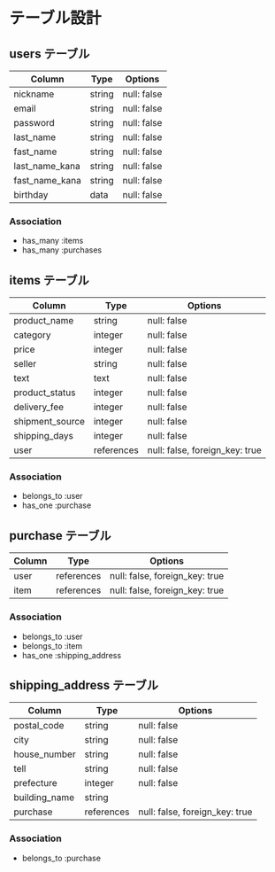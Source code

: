 <!-- # README -->
<!-- 
This README would normally document whatever steps are necessary to get the
application up and running.

Things you may want to cover:

* Ruby version

* System dependencies

* Configuration

* Database creation

* Database initialization

* How to run the test suite

* Services (job queues, cache servers, search engines, etc.)

* Deployment instructions

* ...
 -->


# テーブル設計

## users テーブル

| Column         | Type   | Options     |
| -------------- | ------ | ----------- |
| nickname       | string | null: false |
| email          | string | null: false |
| password       | string | null: false |
| last_name      | string | null: false |
| fast_name      | string | null: false |
| last_name_kana | string | null: false |
| fast_name_kana | string | null: false |
| birthday       | data   | null: false |



### Association

- has_many :items
- has_many :purchases

## items テーブル

| Column          | Type       | Options                        |
| --------------- | ---------- | ------------------------------ |
| product_name    | string     | null: false                    |
| category        | integer    | null: false                    |
| price           | integer    | null: false                    |
| seller          | string     | null: false                    |
| text            | text       | null: false                    |
| product_status  | integer    | null: false                    |
| delivery_fee    | integer    | null: false                    |
| shipment_source | integer    | null: false                    |
| shipping_days   | integer    | null: false                    |
| user            | references | null: false, foreign_key: true |

### Association

- belongs_to :user
- has_one :purchase

## purchase テーブル

| Column | Type       | Options                        |
| ------ | ---------- | ------------------------------ |
| user   | references | null: false, foreign_key: true |
| item   | references | null: false, foreign_key: true |
### Association

- belongs_to :user
- belongs_to :item
- has_one :shipping_address

## shipping_address テーブル
| Column        | Type       | Options                        |
| ------------  | ---------- | ------------------------------ |
| postal_code   | string     | null: false                    |
| city          | string     | null: false                    |
| house_number  | string     | null: false                    |
| tell          | string     | null: false                    |
| prefecture    | integer    | null: false                    |
| building_name | string     |                                |
| purchase      | references | null: false, foreign_key: true |

### Association

- belongs_to :purchase